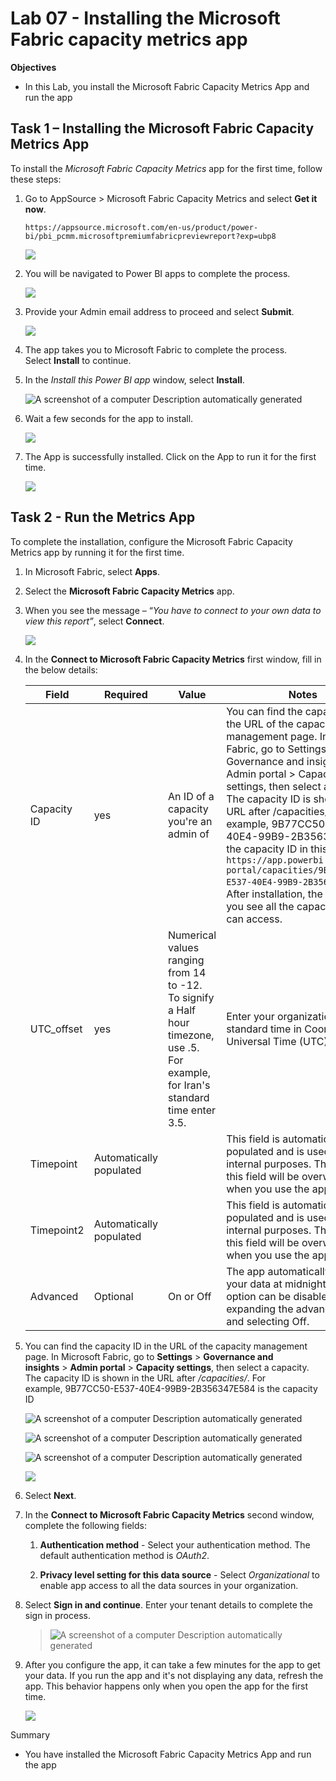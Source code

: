 # Lab 07 - Installing the Microsoft Fabric capacity metrics app

**Objectives**

- In this Lab, you install the Microsoft Fabric Capacity Metrics App and
  run the app

## Task 1 – Installing the Microsoft Fabric Capacity Metrics App

To install the *Microsoft Fabric Capacity Metrics* app for the first
time, follow these steps:

1.  Go to AppSource \> Microsoft Fabric Capacity Metrics and
    select **Get it now**.

    `https://appsource.microsoft.com/en-us/product/power-bi/pbi_pcmm.microsoftpremiumfabricpreviewreport?exp=ubp8`

    ![](./media/image1.png)

2.  You will be navigated to Power BI apps to complete the process.

    ![](./media/image2.png)

3.  Provide your Admin email address to proceed and select **Submit**.

    ![](./media/image3.png)

4.  The app takes you to Microsoft Fabric to complete the process.
    Select **Install** to continue.

5.  In the *Install this Power BI app* window, select **Install**.

    ![A screenshot of a computer Description automatically
generated](./media/image4.png)

6.  Wait a few seconds for the app to install.

    ![](./media/image5.png)

7.  The App is successfully installed. Click on the App to run it for
    the first time.

    ![](./media/image6.png)

## Task 2 - Run the Metrics App

To complete the installation, configure the Microsoft Fabric Capacity
Metrics app by running it for the first time.

1.  In Microsoft Fabric, select **Apps**.

2.  Select the **Microsoft Fabric Capacity Metrics** app.

3.  When you see the message – “*You have to connect to your own data to
    view this report”*, select **Connect**.

    ![](./media/image7.png)

4.  In the **Connect to Microsoft Fabric Capacity Metrics** first
    window, fill in the below details:


    | Field | Required | Value | Notes|
    | --- | --- | --- |---|
    | Capacity ID | yes | An ID of a capacity you're an admin of | You can find the capacity ID in the URL of the capacity management page. In Microsoft Fabric, go to Settings > Governance and insights > Admin portal > Capacity settings, then select a capacity. The capacity ID is shown in the URL after /capacities/. For example, 9B77CC50-E537-40E4-99B9-2B356347E584 is the capacity ID in this URL: `https://app.powerbi.com/admin-portal/capacities/9B77CC50-E537-40E4-99B9-2B356347E584`. After installation, the app will let you see all the capacities you can access.|
    | UTC_offset | yes | Numerical values ranging from 14 to -12. To signify a Half hour timezone, use .5. For example, for Iran's standard time enter 3.5. | Enter your organization's standard time in Coordinated Universal Time (UTC)|
    | Timepoint | Automatically populated |  | This field is automatically populated and is used for internal purposes. The value in this field will be overwritten when you use the app.|
    | Timepoint2 | Automatically populated |  | This field is automatically populated and is used for internal purposes. The value in this field will be overwritten when you use the app.|
    | Advanced | Optional | On or Off | The app automatically refreshed your data at midnight. This option can be disabled by expanding the advanced option and selecting Off. |


5.  You can find the capacity ID in the URL of the capacity management
    page. In Microsoft Fabric, go to **Settings** \> **Governance and
    insights** \> **Admin portal** \> **Capacity settings**, then select
    a capacity. The capacity ID is shown in the URL
    after */capacities/*. For
    example, 9B77CC50-E537-40E4-99B9-2B356347E584 is the capacity ID

    ![A screenshot of a computer Description automatically
generated](./media/image8.png)

    ![A screenshot of a computer Description automatically
generated](./media/image9.png)

    ![A screenshot of a computer Description automatically
generated](./media/image10.png)

    ![](./media/image11.png)

6.  Select **Next**.

7.  In the **Connect to Microsoft Fabric Capacity Metrics** second
    window, complete the following fields:

    1.  **Authentication method** - Select your authentication method.
        The default authentication method is *OAuth2*.

    2.  **Privacy level setting for this data source** -
        Select *Organizational* to enable app access to all the data
        sources in your organization.

8.  Select **Sign in and continue**. Enter your tenant details to
    complete the sign in process.

    > ![A screenshot of a computer Description automatically
    > generated](./media/image12.png)

9.  After you configure the app, it can take a few minutes for the app
    to get your data. If you run the app and it's not displaying any
    data, refresh the app. This behavior happens only when you open the
    app for the first time.

    ![](./media/image13.png)

Summary

- You have installed the Microsoft Fabric Capacity Metrics App and run
  the app

